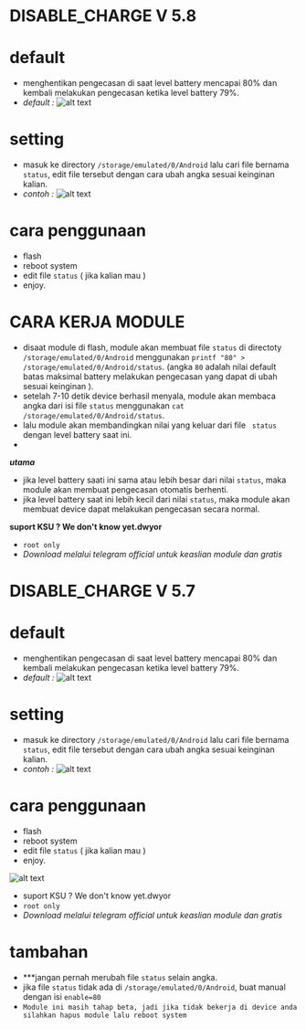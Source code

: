 # DISABLE_CHARGE V 5.8

# default
- menghentikan pengecasan di saat level battery mencapai 80% dan kembali melakukan pengecasan ketika level battery 79%.
- *default :*
  ![alt text](https://github.com/KutuMobaa/DISABLE_CHARGE/blob/main/Screenshot_20240211-175320736.jpg?raw=true)
# setting
- masuk ke directory `/storage/emulated/0/Android` lalu cari file bernama `status`, edit file tersebut dengan cara ubah angka sesuai keinginan kalian.
- *contoh :*
![alt text](https://github.com/KutuMobaa/DISABLE_CHARGE/blob/main/Screenshot_20240210-041817242.jpg?raw=true)

# cara penggunaan
- flash
- reboot system
- edit file `status` ( jika kalian mau )
- enjoy.

# CARA KERJA MODULE
- disaat module di flash, module akan membuat file `status` di directoty `/storage/emulated/0/Android` menggunakan `printf "80" > /storage/emulated/0/Android/status`. (angka `80` adalah nilai default batas maksimal battery melakukan pengecasan yang dapat di ubah sesuai keinginan ).
- setelah 7-10 detik device berhasil menyala, module akan membaca angka dari isi file `status` menggunakan `cat /storage/emulated/0/Android/status`.
- lalu module akan membandingkan nilai yang keluar dari file ` status` dengan level battery saat ini.
- 
 ***utama***
- jika level battery saati ini sama atau lebih besar dari nilai `status`, maka module akan membuat pengecasan otomatis berhenti.
- jika level battery saat ini lebih kecil dari nilai `status`, maka module akan membuat device dapat melakukan pengecasan secara normal.


**suport KSU ? We don't know yet.dwyor**
- `root only`
- *Download melalui telegram official untuk keaslian module dan gratis*

#
#
#
#
# DISABLE_CHARGE V 5.7

# default
- menghentikan pengecasan di saat level battery mencapai 80% dan kembali melakukan pengecasan ketika level battery 79%.
- *default :*
  ![alt text](https://github.com/KutuMobaa/DISABLE_CHARGE/blob/main/Screenshot_20240210-041738146.jpg?raw=true)
# setting
- masuk ke directory `/storage/emulated/0/Android` lalu cari file bernama `status`, edit file tersebut dengan cara ubah angka sesuai keinginan kalian.
- *contoh :*
![alt text](https://github.com/KutuMobaa/DISABLE_CHARGE/blob/main/Screenshot_20240210-041817242.jpg?raw=true)

# cara penggunaan
- flash
- reboot system
- edit file `status` ( jika kalian mau )
- enjoy.


![alt text](https://github.com/KutuMobaa/DISABLE_CHARGE/blob/main/Screenshot_20240210-014203823.jpg?raw=true)


- suport KSU ? We don't know yet.dwyor
- `root only`
- *Download melalui telegram official untuk keaslian module dan gratis*



# tambahan
- ***jangan pernah merubah file `status` selain angka.
- jika file `status` tidak ada di `/storage/emulated/0/Android`, buat manual dengan isi `enable=80`
- `Module ini masih tahap beta, jadi jika tidak bekerja di device anda silahkan hapus module lalu reboot system`
